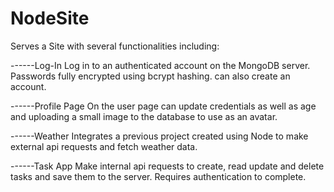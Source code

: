 # NodeSite
Serves a Site with several functionalities including:

------Log-In
Log in to an authenticated account on the MongoDB server.  Passwords fully encrypted using bcrypt hashing.
can also create an account.

------Profile Page
On the user page can update credentials as well as age and uploading a small image to the database to use as an avatar.

------Weather
Integrates a previous project created using Node to make external api requests and fetch weather data.

------Task App
Make internal api requests to create, read update and delete tasks and save them to the server.  Requires authentication to complete.
